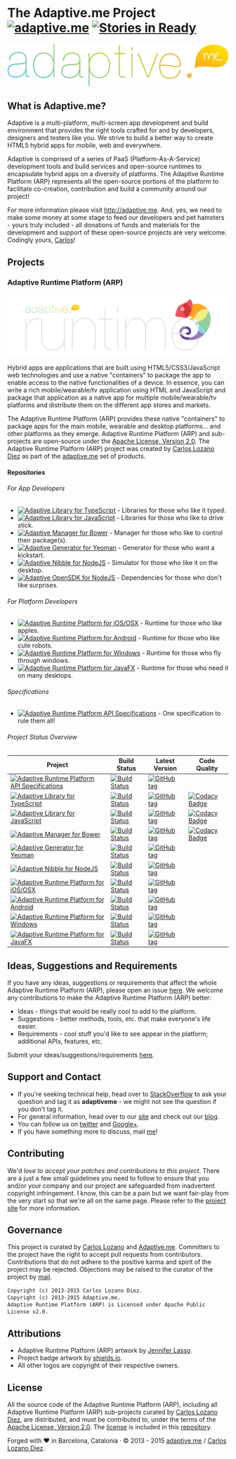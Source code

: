 # The Adaptive.me Project [![adaptive.me](https://img.shields.io/badge/adaptive-me-fdcb0e.svg)](http://adaptive.me) [![Stories in Ready](https://badge.waffle.io/adaptiveme/adaptiveme.github.io.svg?label=ready&title=Ready)](http://waffle.io/adaptiveme/adaptiveme.github.io)

[![adaptive.me](https://raw.githubusercontent.com/AdaptiveMe/AdaptiveMe.github.io/master/assets/logos/adaptive_logo.png)](http://adaptive.me) 

## What is Adaptive.me?
Adaptive is a multi-platform, multi-screen app development and build environment that provides the right tools crafted for and by developers, designers and testers like you. We strive to build a better way to create HTML5 hybrid apps for mobile, web and everywhere. 

Adaptive is comprised of a series of PaaS (Platform-As-A-Service) development tools and build services and open-source runtimes to encapsulate hybrid apps on a diversity of platforms. The Adaptive Runtime Platform (ARP) represents all the open-source portions of the platform to facilitate co-creation, contribution and build a community around our project!

For more information please visit <http://adaptive.me>. And, yes, we need to make some money at some stage to feed our developers and pet hamsters - yours truly included - all donations of funds and materials for the development and support of these open-source projects are very welcome. Codingly yours, [Carlos](https://github.com/carloslozano)! 

## Projects
### Adaptive Runtime Platform (ARP)
[![Adaptive Runtime Platform](https://raw.githubusercontent.com/AdaptiveMe/AdaptiveMe.github.io/master/assets/logos/normal/arp_for_Runtime.png)](#)

Hybrid apps are applications that are built using HTML5/CSS3/JavaScript web technologies and use a native "containers" to package the app to enable access to the native functionalities of a device. In essence, you can write a rich mobile/wearable/tv application using HTML and JavaScript and package that application as a native app for multiple mobile/wearable/tv platforms and distribute them on the different app stores and markets.

The Adaptive Runtime Platform (ARP) provides these native "containers" to package apps for the main mobile, wearable and desktop platforms... and other platforms as they emerge. Adaptive Runtime Platform (ARP) and sub-projects are open-source under the [Apache License, Version 2.0](http://www.apache.org/licenses/LICENSE-2.0.html). The Adaptive Runtime Platform (ARP) project was created by [Carlos Lozano Diez](https://github.com/carloslozano) as part of the [adaptive.me](http://adaptive.me) set of products.
#### Repositories
###### For App Developers
* [![Adaptive Library for TypeScript](https://img.shields.io/badge/arp-typescript-0174c1.svg)](https://github.com/AdaptiveMe/adaptive-arp-typescript) - Libraries for those who like it typed.
* [![Adaptive Library for JavaScript](https://img.shields.io/badge/arp-javascript-yellow.svg)](https://github.com/AdaptiveMe/adaptive-arp-javascript) - Libraries for those who like to drive stick.
* [![Adaptive Manager for Bower](https://img.shields.io/badge/devtools-bower-yellow.svg)](https://github.com/AdaptiveMe/bower-adaptiveme) - Manager for those who like to control their package(s).
* [![Adaptive Generator for Yeoman](https://img.shields.io/badge/devtools-yeoman-yellow.svg)](https://github.com/AdaptiveMe/generator-adaptiveme) - Generator for those who want a kickstart.
* [![Adaptive Nibble for NodeJS](https://img.shields.io/badge/devtools-nibble-yellow.svg)](https://github.com/AdaptiveMe/npm-adaptiveme-nibble) - Simulator for those who like it on the desktop.
* [![Adaptive OpenSDK for NodeJS](https://img.shields.io/badge/devtools-opensdk-yellow.svg)](https://github.com/AdaptiveMe/npm-adaptiveme-jre) - Dependencies for those who don't like surprises.

###### For Platform Developers
* [![Adaptive Runtime Platform for iOS/OSX](https://img.shields.io/badge/arp-ios/osx-cccccc.svg)](https://github.com/AdaptiveMe/adaptive-arp-darwin) - Runtime for those who like apples.
* [![Adaptive Runtime Platform for Android](https://img.shields.io/badge/arp-android-a4c639.svg)](https://github.com/AdaptiveMe/adaptive-arp-android) - Runtime for those who like cute robots.
* [![Adaptive Runtime Platform for Windows](https://img.shields.io/badge/arp-windows-00bcf2.svg)](https://github.com/AdaptiveMe/adaptive-arp-windows) - Runtime for those who fly through windows.
* [![Adaptive Runtime Platform for JavaFX](https://img.shields.io/badge/arp-javafx-e76f00.svg)](https://github.com/AdaptiveMe/adaptive-arp-javafx) - Runtime for those who need it on many desktops.

###### Specifications 
* [![Adaptive Runtime Platform API Specifications](https://img.shields.io/badge/arp-specs-lightgrey.svg)](https://github.com/AdaptiveMe/adaptive-arp-api) - One specification to rule them all!

###### Project Status Overview

| Project | Build Status | Latest Version | Code Quality |
| ------- | ------------ | -------------- | ------------ |
| [![Adaptive Runtime Platform API Specifications](https://img.shields.io/badge/arp-specs-lightgrey.svg)](https://github.com/AdaptiveMe/adaptive-arp-api) | [![Build Status](https://travis-ci.org/AdaptiveMe/adaptive-arp-api.svg?branch=master)](https://travis-ci.org/AdaptiveMe/adaptive-arp-api) | [![GitHub tag](https://img.shields.io/github/tag/AdaptiveMe/adaptive-arp-api.svg)](https://github.com/AdaptiveMe/adaptive-arp-api) | |
| [![Adaptive Library for TypeScript](https://img.shields.io/badge/arp-typescript-0174c1.svg)](https://github.com/AdaptiveMe/adaptive-arp-typescript) | [![Build Status](https://api.travis-ci.org/AdaptiveMe/adaptive-arp-typescript.svg?branch=master)](https://travis-ci.org/AdaptiveMe/adaptive-arp-typescript) | [![GitHub tag](https://img.shields.io/github/tag/AdaptiveMe/adaptive-arp-typescript.svg)](https://github.com/AdaptiveMe/adaptive-arp-typescript) | [![Codacy Badge](https://www.codacy.com/project/badge/e88afab095404cdd88b70de43df182de)](https://www.codacy.com/public/carlos/adaptive-arp-typescript) |
| [![Adaptive Library for JavaScript](https://img.shields.io/badge/arp-javascript-yellow.svg)](https://github.com/AdaptiveMe/adaptive-arp-javascript) | [![Build Status](https://api.travis-ci.org/AdaptiveMe/adaptive-arp-javascript.svg?branch=master)](https://travis-ci.org/AdaptiveMe/adaptive-arp-javascript) | [![GitHub tag](https://img.shields.io/github/tag/AdaptiveMe/adaptive-arp-javascript.svg)](https://github.com/AdaptiveMe/adaptive-arp-javascript) | [![Codacy Badge](https://www.codacy.com/project/badge/e88afab095404cdd88b70de43df182de)](https://www.codacy.com/public/carlos/adaptive-arp-javascript) |
| [![Adaptive Manager for Bower](https://img.shields.io/badge/devtools-bower-yellow.svg)](https://github.com/AdaptiveMe/bower-adaptiveme) | [![Build Status](https://travis-ci.org/AdaptiveMe/bower-adaptiveme.svg?branch=master)](https://travis-ci.org/AdaptiveMe/bower-adaptiveme) | [![GitHub tag](https://img.shields.io/github/tag/AdaptiveMe/bower-adaptiveme.svg)](https://github.com/AdaptiveMe/bower-adaptiveme) | [![Codacy Badge](https://www.codacy.com/project/badge/41c1f612d1c3475eafc1343994706fb1)](https://www.codacy.com/public/carlos/bower-adaptiveme) |
| [![Adaptive Generator for Yeoman](https://img.shields.io/badge/devtools-yeoman-yellow.svg)](https://github.com/AdaptiveMe/generator-adaptiveme) | [![Build Status](https://travis-ci.org/AdaptiveMe/generator-adaptiveme.svg?branch=master)](https://travis-ci.org/AdaptiveMe/generator-adaptiveme) | [![GitHub tag](https://img.shields.io/github/tag/AdaptiveMe/generator-adaptiveme.svg)](https://github.com/AdaptiveMe/generator-adaptiveme) |  |
| [![Adaptive Nibble for NodeJS](https://img.shields.io/badge/devtools-nibble-yellow.svg)](https://github.com/AdaptiveMe/npm-adaptiveme-nibble) | [![Build Status](https://travis-ci.org/AdaptiveMe/npm-adaptiveme-nibble.svg?branch=master)](https://travis-ci.org/AdaptiveMe/npm-adaptiveme-nibble) | [![GitHub tag](https://img.shields.io/github/tag/AdaptiveMe/npm-adaptiveme-nibble.svg)](https://github.com/AdaptiveMe/npm-adaptiveme-nibble) |  |
| [![Adaptive Runtime Platform for iOS/OSX](https://img.shields.io/badge/arp-ios/osx-cccccc.svg)](https://github.com/AdaptiveMe/adaptive-arp-darwin) | [![Build Status](https://travis-ci.org/AdaptiveMe/adaptive-arp-darwin.svg?branch=master)](https://travis-ci.org/AdaptiveMe/adaptive-arp-darwin) | [![GitHub tag](https://img.shields.io/github/tag/AdaptiveMe/adaptive-arp-darwin.svg)](https://github.com/AdaptiveMe/adaptive-arp-darwin) |  |
| [![Adaptive Runtime Platform for Android](https://img.shields.io/badge/arp-android-a4c639.svg)](https://github.com/AdaptiveMe/adaptive-arp-android) | [![Build Status](https://travis-ci.org/AdaptiveMe/adaptive-arp-android.svg?branch=master)](https://travis-ci.org/AdaptiveMe/adaptive-arp-android) | [![GitHub tag](https://img.shields.io/github/tag/AdaptiveMe/adaptive-arp-android.svg)](https://github.com/AdaptiveMe/adaptive-arp-android) | |
| [![Adaptive Runtime Platform for Windows](https://img.shields.io/badge/arp-windows-00bcf2.svg)](https://github.com/AdaptiveMe/adaptive-arp-windows) | [![Build Status](https://travis-ci.org/AdaptiveMe/adaptive-arp-windows.svg?branch=master)](https://travis-ci.org/AdaptiveMe/adaptive-arp-windows) | [![GitHub tag](https://img.shields.io/github/tag/AdaptiveMe/adaptive-arp-windows.svg)](https://github.com/AdaptiveMe/adaptive-arp-windows) |  |
| [![Adaptive Runtime Platform for JavaFX](https://img.shields.io/badge/arp-javafx-e76f00.svg)](https://github.com/AdaptiveMe/adaptive-arp-javafx) | [![Build Status](https://travis-ci.org/AdaptiveMe/adaptive-arp-javafx.svg?branch=master)](https://travis-ci.org/AdaptiveMe/adaptive-arp-javafx) | [![GitHub tag](https://img.shields.io/github/tag/AdaptiveMe/adaptive-arp-javafx.svg)](https://github.com/AdaptiveMe/adaptive-arp-javafx) |  |

## Ideas, Suggestions and Requirements
If you have any ideas, suggestions or requirements that affect the whole Adaptive Runtime Platform (ARP), please open an issue [here](https://github.com/AdaptiveMe/AdaptiveMe.github.io/issues). We welcome any contributions to make the Adaptive Runtime Platform (ARP) better:

* Ideas - things that would be really cool to add to the platform.
* Suggestions - better methods, tools, etc. that make everyone's life easier.
* Requirements - cool stuff you'd like to see appear in the platform; additional APIs, features, etc.

Submit your ideas/suggestions/requirements [here](https://github.com/AdaptiveMe/AdaptiveMe.github.io/issues).

## Support and Contact

* If you're seeking technical help, head over to [StackOverflow](http://stackoverflow.com/) to ask your question and tag it as **adaptiveme** - we might not see the question if you don't tag it. 
* For general information, head over to our [site](http://adaptive.me) and check out our [blog](http://adaptive.me/blog).
* You can follow us on [twitter](https://twitter.com/adaptiveme) and [Google+](http://www.google.com/+AdaptiveMe).
* If you have something more to discuss, mail [me](mailto:carlos@adaptive.me)!

## Contributing

We'd *love to accept your patches and contributions to this project*.  There are a just a few small guidelines you need to follow to ensure that you and/or your company and our project are safeguarded from inadvertent copyright infringement. I know, this can be a pain but we want fair-play from the very start so that we're all on the same page. Please refer to the [project site](http://adaptiveme.github.io) for more information.

## Governance

This project is curated by [Carlos Lozano][] and [Adaptive.me]. Committers to the project have the right to accept pull requests from contributors. Contributions that do not adhere to the positive karma and spirit of the project may be rejected. Objections may be raised to the curator of the project by [mail](mailto:carlos@adaptive.me). 

```
Copyright (c) 2013-2015 Carlos Lozano Diez.
Copyright (c) 2013-2015 Adaptive.me.
Adaptive Runtime Platform (ARP) is Licensed under Apache Public License v2.0.
```

[Carlos Lozano]: https://github.com/carloslozano
[Adaptive.me]: https://github.com/AdaptiveMe
## Attributions

* Adaptive Runtime Platform (ARP) artwork by [Jennifer Lasso](https://github.com/Jlassob).
* Project badge artwork by [shields.io](http://shields.io/).
* All other logos are copyright of their respective owners.

## License
All the source code of the Adaptive Runtime Platform (ARP), including all Adaptive Runtime Platform (ARP) sub-projects curated by [Carlos Lozano Diez](https://github.com/carloslozano), are distributed, and must be contributed to, under the terms of the [Apache License, Version 2.0](http://www.apache.org/licenses/LICENSE-2.0.html). The [license](https://raw.githubusercontent.com/AdaptiveMe/adaptive-arp-api/master/LICENSE) is included in this [repository](https://raw.githubusercontent.com/AdaptiveMe/adaptive-arp-api/master/LICENSE).

Forged with :heart: in Barcelona, Catalonia · © 2013 - 2015 [adaptive.me](http://adaptive.me) / [Carlos Lozano Diez](http://google.com/+CarlosLozano).
